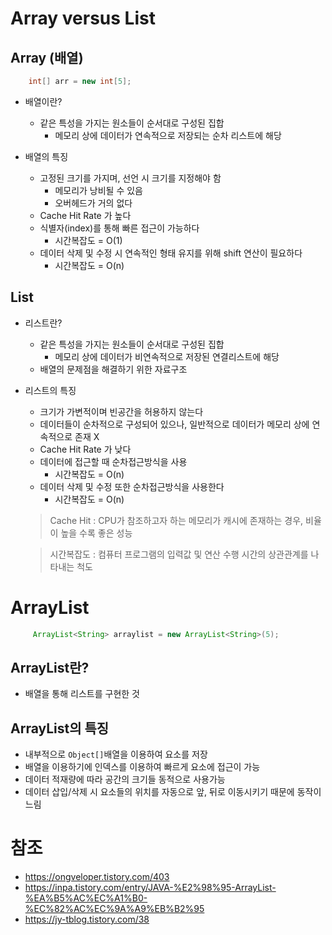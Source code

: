 # Array versus List

## Array (배열)

```java
    int[] arr = new int[5];
```

* 배열이란?

    * 같은 특성을 가지는 원소들이 순서대로 구성된 집합
        * 메모리 상에 데이터가 연속적으로 저장되는 순차 리스트에 해당

* 배열의 특징

    * 고정된 크기를 가지며, 선언 시 크기를 지정해야 함
        * 메모리가 낭비될 수 있음
        * 오버헤드가 거의 없다
    * Cache Hit Rate 가 높다
    * 식별자(index)를 통해 빠른 접근이 가능하다
        * 시간복잡도 = O(1)
    * 데이터 삭제 및 수정 시 연속적인 형태 유지를 위해 shift 연산이 필요하다
        * 시간복잡도 = O(n)

## List

* 리스트란?

    * 같은 특성을 가지는 원소들이 순서대로 구성된 집합
        * 메모리 상에 데이터가 비연속적으로 저장된 연결리스트에 해당
    * 배열의 문제점을 해결하기 위한 자료구조

* 리스트의 특징

    * 크기가 가변적이며 빈공간을 허용하지 않는다
    * 데이터들이 순차적으로 구성되어 있으나, 일반적으로 데이터가 메모리 상에 연속적으로 존재 X
    * Cache Hit Rate 가 낮다
    * 데이터에 접근할 때 순차접근방식을 사용
        * 시간복잡도 = O(n)
    * 데이터 삭제 및 수정 또한 순차접근방식을 사용한다
        * 시간복잡도 = O(n)



    > Cache Hit : CPU가 참조하고자 하는 메모리가 캐시에 존재하는 경우, 비율이 높을 수록 좋은 성능
    
    > 시간복잡도 : 컴퓨터 프로그램의 입력값 및 연산 수행 시간의 상관관계를 나타내는 척도

# ArrayList

```java
     ArrayList<String> arraylist = new ArrayList<String>(5);
```

## ArrayList란?

* 배열을 통해 리스트를 구현한 것

## ArrayList의 특징

* 내부적으로 `Object[]`배열을 이용하여 요소를 저장
* 배열을 이용하기에 인덱스를 이용하여 빠르게 요소에 접근이 가능
* 데이터 적재량에 따라 공간의 크기들 동적으로 사용가능
* 데이터 삽입/삭제 시 요소들의 위치를 자동으로 앞, 뒤로 이동시키기 때문에 동작이 느림

# 참조

* https://ongveloper.tistory.com/403
* https://inpa.tistory.com/entry/JAVA-%E2%98%95-ArrayList-%EA%B5%AC%EC%A1%B0-%EC%82%AC%EC%9A%A9%EB%B2%95
* https://jy-tblog.tistory.com/38